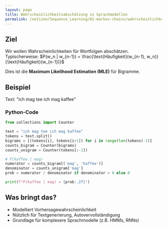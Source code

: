 ```yaml
---
layout: page
title: Wahrscheinlichkeitsabschätzung in Sprachmodellen
permalink: /notizen/Sequence_Learning/02-markov-chains/wahrscheinlichkeit
---
```


## Ziel

Wir wollen Wahrscheinlichkeiten für Wortfolgen abschätzen. Typischerweise:
$P(w_n | w_{n-1}) = \frac{\text{Häufigkeit}(w_{n-1}, w_n)}{\text{Häufigkeit}(w_{n-1})}$

Dies ist die **Maximum Likelihood Estimation (MLE)** für Bigramme.

## Beispiel

Text: "ich mag tee ich mag kaffee"

### Python-Code

```python
from collections import Counter

text = "ich mag tee ich mag kaffee"
tokens = text.split()
bigrams = [(tokens[i], tokens[i+1]) for i in range(len(tokens)-1)]
counts_bigram = Counter(bigrams)
counts_unigram = Counter(tokens[:-1])

# P(kaffee | mag)
numerator = counts_bigram[('mag', 'kaffee')]
denominator = counts_unigram['mag']
prob = numerator / denominator if denominator > 0 else 0

print(f"P(kaffee | mag) = {prob:.2f}")
```

## Was bringt das?

* Modelliert Vorhersagewahrscheinlichkeit
* Nützlich für Textgenerierung, Autovervollständigung
* Grundlage für komplexere Sprachmodelle (z.B. HMMs, RNNs)

